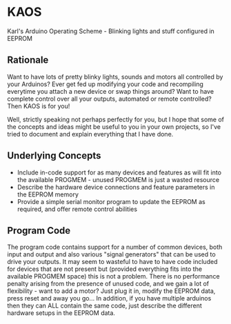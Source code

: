# KAOS
Karl's Arduino Operating Scheme - Blinking lights and stuff configured in EEPROM

## Rationale

Want to have lots of pretty blinky lights, sounds and motors all controlled by your Arduinos? Ever get fed up modifying your code and recompiling everytime
you attach a new device or swap things around? Want to have complete control over all your outputs, automated or remote controlled? Then KAOS is for you!

Well, strictly speaking not perhaps perfectly for you, but I hope that some of the concepts and ideas might be useful to you in your own projects, so I've
tried to document and explain everything that I have done.

## Underlying Concepts

* Include in-code support for as many devices and features as will fit into the available PROGMEM - unused PROGMEM is just a wasted resource
* Describe the hardware device connections and feature parameters in the EEPROM memory
* Provide a simple serial monitor program to update the EEPROM as required, and offer remote control abilities

## Program Code

The program code contains support for a number of common devices, both input and output and also various "signal generators" that can be used
to drive your outputs. It may seem to wasteful to have to have code included for devices that are not present but (provided everything fits into 
the available PROGMEM space) this is not a problem. There is no performance penalty arising from the presence of unused code, and we gain a lot of 
flexibility - want to add a motor? Just plug it in, modify the EEPROM data, press reset and away you go... In addition, if you have multiple arduinos
then they can ALL contain the same code, just describe the different hardware setups in the EEPROM data.

